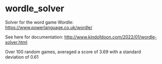 # wordle_solver

Solver for the word game Wordle: https://www.powerlanguage.co.uk/wordle/

See here for documentation: http://www.kindofdoon.com/2022/01/wordle-solver.html

Over 100 random games, averaged a score of 3.69 with a standard deviation of 0.61

